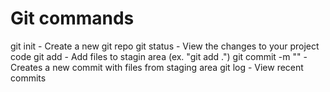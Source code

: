 # Git commands

git init - Create a new git repo
git status - View the changes to your project code
git add - Add files to stagin area (ex. "git add .")
git commit -m "<message>" - Creates a new commit with files from staging area
git log - View recent commits